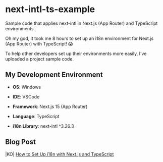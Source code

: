 # next-intl-ts-example

Sample code that applies next-intl in Next.js (App Router) and TypeScript environments.

Oh my god, it took me 8 hours to set up an i18n environment for Next.js (App Router) with TypeScript! 😱

To help other developers set up their environments more easily, I've uploaded a project sample code.

## My Development Environment

-   **OS**: Windows
-   **IDE**: VSCode

-   **Framework**: Next.js 15 (App Router)
-   **Language**: TypeScript

-   **i18n Library**: next-intl ^3.26.3

## Blog Post

|KO| [How to Set Up i18n with Next.js and TypeScript](https://angelplayer.tistory.com/594)
